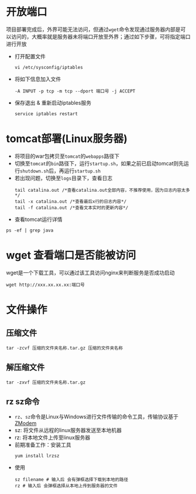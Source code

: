 

# 开放端口
项目部署完成后，外界可能无法访问，但通过`wget`命令发现通过服务器内部是可以访问的，大概率就是服务器未将端口开放至外界；通过如下步骤，可将指定端口进行开放
* 打开配置文件
    ```
    vi /etc/sysconfig/iptables
    ```

* 将如下信息加入文件
    ```
    -A INPUT -p tcp -m tcp --dport 端口号 -j ACCEPT
    ```

* 保存退出 & 重新启动iptables服务
    ```shell
    service iptables restart
    ```


# tomcat部署(Linux服务器)
* 将项目的war包拷贝至`tomcat`的`webapps`路径下
* 切换至`tomcat`的`bin`路径下，运行`startup.sh`，如果之前已启动tomcat则先运行`shutdown.sh`后，再运行`startup.sh`
* 若出现问题，切换至`logs`目录下，查看日志
  ```shell
  tail catalina.out /*查看catalina.out全部内容，不推荐使用，因为日志内容太多*/
  tail -x catalina.out /*查看最后x行的日志内容*/
  tail -f catalina.out /*查看文本实时的更新内容*/
  ```
* 查看tomcat运行详情
```shell
ps -ef | grep java
```

# wget 查看端口是否能被访问
wget是一个下载工具，可以通过该工具访问nginx来判断服务是否成功启动
```
wget http://xxx.xx.xx.xx:端口号
```

# 文件操作
## 压缩文件

  ```shell
  tar -zcvf 压缩的文件夹名称.tar.gz 压缩的文件夹名称
  ```

## 解压缩文件

  ```shell
  tar -zxvf 压缩的文件夹名称.tar.gz
  ```

## rz sz命令

* `rz`、`sz`命令是Linux与Windows进行文件传输的命令工具，传输协议基于[ZModem](https://baike.baidu.com/item/Zmodem%E5%8D%8F%E8%AE%AE/1444157?fr=aladdin)
* sz: 将文件从远程的linux服务器发送至本地机器
* rz: 将本地文件上传至linux服务器
* 前期准备工作：安装工具
    ```shell
    yum install lrzsz
    ```
* 使用
    ```shell
    sz filename # 输入后 会有弹框选择下载到本地的路径
    rz # 输入后 会弹框选择从本地上传到服务器的文件
    ```
  